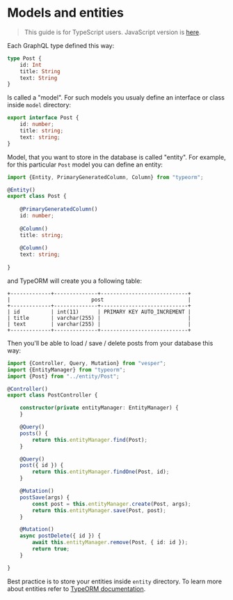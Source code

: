 # Models and entities

> This guide is for TypeScript users. JavaScript version is [here](../javascript/models-and-entities.md).

Each GraphQL type defined this way:

```graphql
type Post {
    id: Int
    title: String
    text: String
}
```

Is called a "model". For such models you usualy define an interface or class inside `model` directory:

```typescript
export interface Post {
    id: number;
    title: string;
    text: string;
}
```

Model, that you want to store in the database is called "entity".
For example, for this particular `Post` model you can define an entity:

```typescript
import {Entity, PrimaryGeneratedColumn, Column} from "typeorm";

@Entity()
export class Post {
    
    @PrimaryGeneratedColumn()
    id: number;
    
    @Column()
    title: string;
    
    @Column()
    text: string;
    
}
```

and TypeORM will create you a following table:

```shell
+-------------+--------------+----------------------------+
|                          post                           |
+-------------+--------------+----------------------------+
| id          | int(11)      | PRIMARY KEY AUTO_INCREMENT |
| title       | varchar(255) |                            |
| text        | varchar(255) |                            |
+-------------+--------------+----------------------------+
```

Then you'll be able to load / save / delete posts from your database this way:

```typescript
import {Controller, Query, Mutation} from "vesper";
import {EntityManager} from "typeorm";
import {Post} from "../entity/Post";

@Controller()
export class PostController {

    constructor(private entityManager: EntityManager) {
    }

    @Query()
    posts() {
        return this.entityManager.find(Post);
    }

    @Query()
    post({ id }) {
        return this.entityManager.findOne(Post, id);
    }

    @Mutation()
    postSave(args) {
        const post = this.entityManager.create(Post, args);
        return this.entityManager.save(Post, post);
    }

    @Mutation()
    async postDelete({ id }) {
        await this.entityManager.remove(Post, { id: id });
        return true;
    }

}
```

Best practice is to store your entities inside `entity` directory.
To learn more about entities refer to [TypeORM documentation](http://typeorm.io).